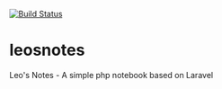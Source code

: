 [![Build Status](https://travis-ci.org/leonidlezner/leosnotes.svg?branch=master)](https://travis-ci.org/leonidlezner/leosnotes)

# leosnotes
Leo's Notes - A simple php notebook based on Laravel
